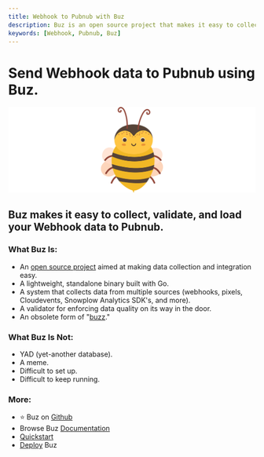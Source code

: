 ```yaml
---
title: Webhook to Pubnub with Buz
description: Buz is an open source project that makes it easy to collect, validate, and load Webhook data to Pubnub.
keywords: [Webhook, Pubnub, Buz]
---
```


# Send Webhook data to Pubnub using Buz.

![buzz](../../../static/img/buzz.png)


## Buz makes it easy to collect, validate, and load your Webhook data to Pubnub.


### What Buz Is:

- An [open source project](https://github.com/silverton-io/buz) aimed at making data collection and integration easy.
- A lightweight, standalone binary built with Go.
- A system that collects data from multiple sources (webhooks, pixels, Cloudevents, Snowplow Analytics SDK's, and more).
- A validator for enforcing data quality on its way in the door.
- An obsolete form of "[buzz](https://www.merriam-webster.com/dictionary/buzz)."


### What Buz Is Not:

- YAD (yet-another database).
- A meme.
- Difficult to set up.
- Difficult to keep running.


### More:
- ⭐ Buz on [Github](https://github.com/silverton-io/buz)
- Browse Buz [Documentation](/)
- [Quickstart](/examples/quickstart)
- [Deploy](category/deploying-buz) Buz
